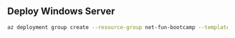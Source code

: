 ## Deploy Windows Server

```sh
az deployment group create --resource-group net-fun-bootcamp --template-file template.bicep --parameters @parameters.json
```
